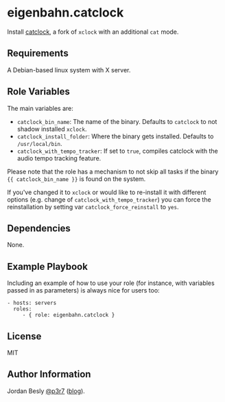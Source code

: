 eigenbahn.catclock
=========

Install [catclock](https://github.com/BarkyTheDog/catclock), a fork of `xclock` with an additional `cat` mode.


Requirements
------------

A Debian-based linux system with X server.

Role Variables
--------------

The main variables are:

 - `catclock_bin_name`: The name of the binary. Defaults to `catclock` to not shadow installed `xclock`.
 - `catclock_install_folder`: Where the binary gets installed. Defaults to `/usr/local/bin`.
 - `catclock_with_tempo_tracker`: If set to `true`, compiles catclock with the audio tempo tracking feature.

Please note that the role has a mechanism to not skip all tasks if the binary `{{ catclock_bin_name }}` is found on the system.

If you've changed it to `xclock` or would like to re-install it with different options (e.g. change of `catclock_with_tempo_tracker`) you can force the reinstallation by setting var `catclock_force_reinstall` to `yes`.


Dependencies
------------

None.

Example Playbook
----------------

Including an example of how to use your role (for instance, with variables passed in as parameters) is always nice for users too:

    - hosts: servers
      roles:
         - { role: eigenbahn.catclock }

License
-------

MIT

Author Information
------------------

Jordan Besly [@p3r7](https://github.com/p3r7) ([blog](https://www.eigenbahn.com/)).
